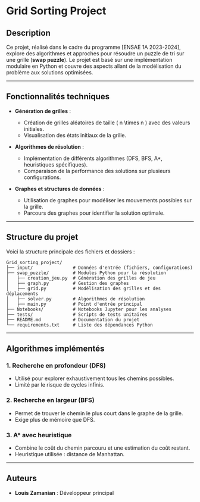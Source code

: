 # Grid Sorting Project

## Description
Ce projet, réalisé dans le cadre du programme [ENSAE 1A 2023-2024], explore des algorithmes et approches pour résoudre un puzzle de tri sur une grille (**swap puzzle**). Le projet est basé sur une implémentation modulaire en Python et couvre des aspects allant de la modélisation du problème aux solutions optimisées.

---

## Fonctionnalités techniques
- **Génération de grilles** :
  - Création de grilles aléatoires de taille \( n \times n \) avec des valeurs initiales.
  - Visualisation des états initiaux de la grille.
  
- **Algorithmes de résolution** :
  - Implémentation de différents algorithmes (DFS, BFS, A*, heuristiques spécifiques).
  - Comparaison de la performance des solutions sur plusieurs configurations.
  
- **Graphes et structures de données** :
  - Utilisation de graphes pour modéliser les mouvements possibles sur la grille.
  - Parcours des graphes pour identifier la solution optimale.


---

## Structure du projet
Voici la structure principale des fichiers et dossiers :

```
Grid_sorting_project/
├── input/               # Données d'entrée (fichiers, configurations)
├── swap_puzzle/         # Modules Python pour la résolution
│   ├── creation_jeu.py  # Génération des grilles de jeu
│   ├── graph.py         # Gestion des graphes
│   ├── grid.py          # Modélisation des grilles et des déplacements
│   ├── solver.py        # Algorithmes de résolution
│   ├── main.py          # Point d'entrée principal
├── Notebooks/           # Notebooks Jupyter pour les analyses
├── tests/               # Scripts de tests unitaires
├── README.md            # Documentation du projet
└── requirements.txt     # Liste des dépendances Python
```

---


## Algorithmes implémentés
### 1. Recherche en profondeur (DFS)
- Utilisé pour explorer exhaustivement tous les chemins possibles.
- Limité par le risque de cycles infinis.

### 2. Recherche en largeur (BFS)
- Permet de trouver le chemin le plus court dans le graphe de la grille.
- Exige plus de mémoire que DFS.

### 3. A* avec heuristique
- Combine le coût du chemin parcouru et une estimation du coût restant.
- Heuristique utilisée : distance de Manhattan.

---

## Auteurs
- **Louis Zamanian** : Développeur principal
